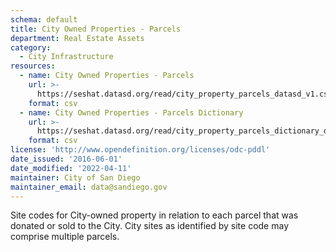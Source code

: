 ```yaml
---
schema: default
title: City Owned Properties - Parcels
department: Real Estate Assets
category:
  - City Infrastructure
resources:
  - name: City Owned Properties - Parcels
    url: >-
      https://seshat.datasd.org/read/city_property_parcels_datasd_v1.csv
    format: csv
  - name: City Owned Properties - Parcels Dictionary
    url: >-
      https://seshat.datasd.org/read/city_property_parcels_dictionary_datasd.csv
    format: csv
license: 'http://www.opendefinition.org/licenses/odc-pddl'
date_issued: '2016-06-01'
date_modified: '2022-04-11'
maintainer: City of San Diego
maintainer_email: data@sandiego.gov
---
```

Site codes for City-owned property in relation to each parcel that was
donated or sold to the City. City sites as identified by site code may comprise multiple parcels.
